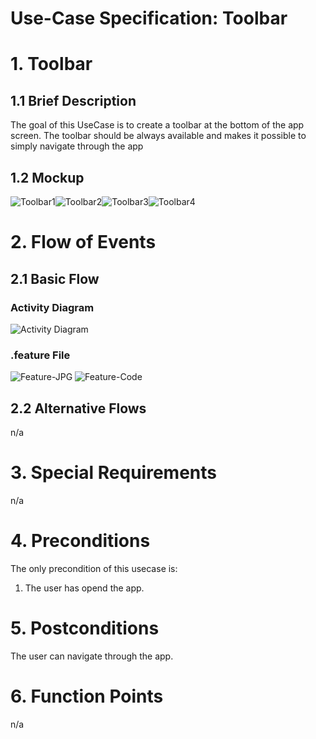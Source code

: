 # Use-Case Specification: Toolbar
# 1. Toolbar

## 1.1 Brief Description

The goal of this UseCase is to create a toolbar at the bottom of the app screen.
The toolbar should be always available and makes it possible to simply navigate through the app

## 1.2 Mockup
![Toolbar1](./Home-toolbar.PNG)![Toolbar2](./Transaction-toolbar.PNG)![Toolbar3](./Diagrams-toolbar.PNG)![Toolbar4](./Settings-toolbar.PNG)

# 2. Flow of Events

## 2.1 Basic Flow

### Activity Diagram
![Activity Diagram](./UseCaseToolbar.png)

### .feature File
![Feature-JPG]()
![Feature-Code]()


## 2.2 Alternative Flows
n/a

# 3. Special Requirements
n/a

# 4. Preconditions
The only precondition of this usecase is:

 1. The user has opend the app.

# 5. Postconditions
The user can navigate through the  app.

# 6. Function Points
n/a
